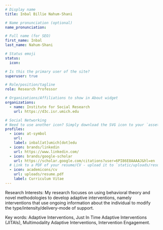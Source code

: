 ```yaml
---
# Display name
title: Inbal Billie Nahum-Shani

# Name pronunciation (optional)
name_pronunciation:

# Full name (for SEO)
first_name: Inbal
last_name: Nahum-Shani

# Status emoji
status:
  icon: 

# Is this the primary user of the site?
superuser: true

# Role/position/tagline
role: Research Professor

# Organizations/Affiliations to show in About widget
organizations:
  - name: Institute for Social Research
    url: https://d3c.isr.umich.edu

# Social Networking
# Need to use another icon? Simply download the SVG icon to your `assets/media/icons/` folder.
profiles:
  - icon: at-symbol
    url: 
    label: inbal[at]umich[dot]edu
  - icon: brands/linkedin
    url: https://www.linkedin.com/
  - icon: brands/google-scholar
    url: https://scholar.google.com/citations?user=6PI86E8AAAAJ&hl=en
  # Link to a PDF of your resume/CV - upload it to `static/uploads/resume.pdf`
  - icon: academicons/cv
    url: uploads/resume.pdf
    label: Curriculum Vitae
---
```


Research Interests: My research focuses on using behavioral theory and novel methodologies to develop adaptive interventions, namely interventions that use ongoing information about the individual to modify the type/intensity/delivery-mode of support.

Key words: Adaptive Interventions, Just In Time Adaptive Interventions (JITAIs), Multimodality Adaptive Interventions, Intervention Engagement.
